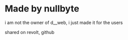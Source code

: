 # Made by nullbyte
 
 i am not the owner of d__web, i just made it for the users

 shared on revolt, github
